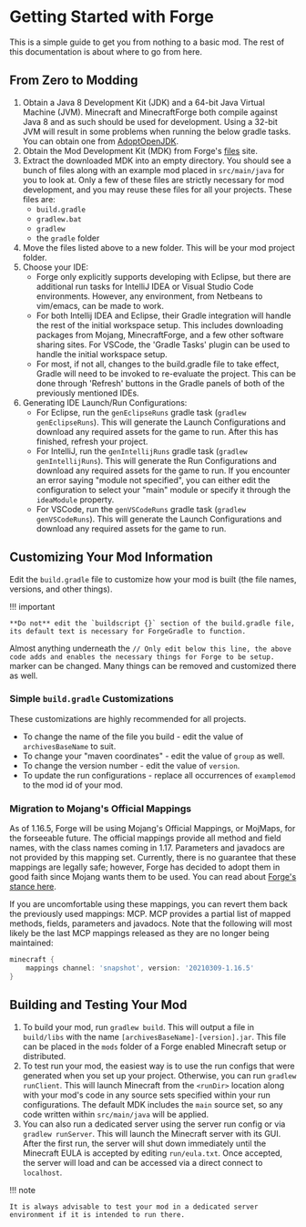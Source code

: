 Getting Started with Forge
==========================

This is a simple guide to get you from nothing to a basic mod. The rest of this documentation is about where to go from here.

From Zero to Modding
--------------------

1. Obtain a Java 8 Development Kit (JDK) and a 64-bit Java Virtual Machine (JVM). Minecraft and MinecraftForge both compile against Java 8 and as such should be used for development. Using a 32-bit JVM will result in some problems when running the below gradle tasks. You can obtain one from [AdoptOpenJDK][jdk].
2. Obtain the Mod Development Kit (MDK) from Forge's [files][] site.
3. Extract the downloaded MDK into an empty directory. You should see a bunch of files along with an example mod placed in `src/main/java` for you to look at. Only a few of these files are strictly necessary for mod development, and you may reuse these files for all your projects. These files are:
    * `build.gradle`
    * `gradlew.bat`
    * `gradlew`
    * the `gradle` folder
4. Move the files listed above to a new folder. This will be your mod project folder.
5. Choose your IDE:
    * Forge only explicitly supports developing with Eclipse, but there are additional run tasks for IntelliJ IDEA or Visual Studio Code environments. However, any environment, from Netbeans to vim/emacs, can be made to work.
    * For both Intellij IDEA and Eclipse, their Gradle integration will handle the rest of the initial workspace setup. This includes downloading packages from Mojang, MinecraftForge, and a few other software sharing sites. For VSCode, the 'Gradle Tasks' plugin can be used to handle the initial workspace setup.
    * For most, if not all, changes to the build.gradle file to take effect, Gradle will need to be invoked to re-evaluate the project. This can be done through 'Refresh' buttons in the Gradle panels of both of the previously mentioned IDEs.
6. Generating IDE Launch/Run Configurations:
    * For Eclipse, run the `genEclipseRuns` gradle task (`gradlew genEclipseRuns`). This will generate the Launch Configurations and download any required assets for the game to run. After this has finished, refresh your project.
    * For IntelliJ, run the `genIntellijRuns` gradle task (`gradlew genIntellijRuns`). This will generate the Run Configurations and download any required assets for the game to run. If you encounter an error saying "module not specified", you can either edit the configuration to select your "main" module or specify it through the `ideaModule` property.
    * For VSCode, run the `genVSCodeRuns` gradle task (`gradlew genVSCodeRuns`). This will generate the Launch Configurations and download any required assets for the game to run.

Customizing Your Mod Information
--------------------------------

Edit the `build.gradle` file to customize how your mod is built (the file names, versions, and other things).

!!! important

    **Do not** edit the `buildscript {}` section of the build.gradle file, its default text is necessary for ForgeGradle to function.

Almost anything underneath the `// Only edit below this line, the above code adds and enables the necessary things for Forge to be setup.` marker can be changed. Many things can be removed and customized there as well.
    

### Simple `build.gradle` Customizations

These customizations are highly recommended for all projects.

* To change the name of the file you build - edit the value of `archivesBaseName` to suit.
* To change your "maven coordinates" - edit the value of `group` as well.
* To change the version number - edit the value of `version`.
* To update the run configurations - replace all occurrences of `examplemod` to the mod id of your mod.

### Migration to Mojang's Official Mappings

As of 1.16.5, Forge will be using Mojang's Official Mappings, or MojMaps, for the forseeable future. The official mappings provide all method and field names, with the class names coming in 1.17. Parameters and javadocs are not provided by this mapping set. Currently, there is no guarantee that these mappings are legally safe; however, Forge has decided to adopt them in good faith since Mojang wants them to be used. You can read about [Forge's stance here][mojmap].

If you are uncomfortable using these mappings, you can revert them back the previously used mappings: MCP. MCP provides a partial list of mapped methods, fields, parameters and javadocs. Note that the following will most likely be the last MCP mappings released as they are no longer being maintained:

```groovy
minecraft {
    mappings channel: 'snapshot', version: '20210309-1.16.5'
}
```

Building and Testing Your Mod
-----------------------------

1. To build your mod, run `gradlew build`. This will output a file in `build/libs` with the name `[archivesBaseName]-[version].jar`. This file can be placed in the `mods` folder of a Forge enabled Minecraft setup or distributed.
2. To test run your mod, the easiest way is to use the run configs that were generated when you set up your project. Otherwise, you can run `gradlew runClient`. This will launch Minecraft from the `<runDir>` location along with your mod's code in any source sets specified within your run configurations. The default MDK includes the `main` source set, so any code written within `src/main/java` will be applied.
3. You can also run a dedicated server using the server run config or via `gradlew runServer`. This will launch the Minecraft server with its GUI. After the first run, the server will shut down immediately until the Minecraft EULA is accepted by editing `run/eula.txt`. Once accepted, the server will load and can be accessed via a direct connect to `localhost`.

!!! note

    It is always advisable to test your mod in a dedicated server environment if it is intended to run there.
    
[files]: https://files.minecraftforge.net "Forge Files distribution site"
[jdk]: https://adoptopenjdk.net/?variant=openjdk8&jvmVariant=hotspot "AdoptOpenJdk 8 Prebuilt Binaries"
[mojmap]: https://github.com/MinecraftForge/MCPConfig/blob/master/Mojang.md

